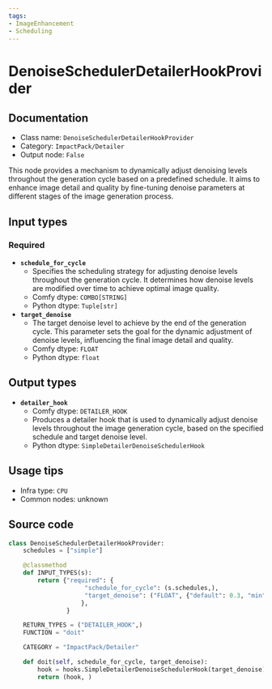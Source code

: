 ```yaml
---
tags:
- ImageEnhancement
- Scheduling
---
```


# DenoiseSchedulerDetailerHookProvider
## Documentation
- Class name: `DenoiseSchedulerDetailerHookProvider`
- Category: `ImpactPack/Detailer`
- Output node: `False`

This node provides a mechanism to dynamically adjust denoising levels throughout the generation cycle based on a predefined schedule. It aims to enhance image detail and quality by fine-tuning denoise parameters at different stages of the image generation process.
## Input types
### Required
- **`schedule_for_cycle`**
    - Specifies the scheduling strategy for adjusting denoise levels throughout the generation cycle. It determines how denoise levels are modified over time to achieve optimal image quality.
    - Comfy dtype: `COMBO[STRING]`
    - Python dtype: `Tuple[str]`
- **`target_denoise`**
    - The target denoise level to achieve by the end of the generation cycle. This parameter sets the goal for the dynamic adjustment of denoise levels, influencing the final image detail and quality.
    - Comfy dtype: `FLOAT`
    - Python dtype: `float`
## Output types
- **`detailer_hook`**
    - Comfy dtype: `DETAILER_HOOK`
    - Produces a detailer hook that is used to dynamically adjust denoise levels throughout the image generation cycle, based on the specified schedule and target denoise level.
    - Python dtype: `SimpleDetailerDenoiseSchedulerHook`
## Usage tips
- Infra type: `CPU`
- Common nodes: unknown


## Source code
```python
class DenoiseSchedulerDetailerHookProvider:
    schedules = ["simple"]

    @classmethod
    def INPUT_TYPES(s):
        return {"required": {
                     "schedule_for_cycle": (s.schedules,),
                     "target_denoise": ("FLOAT", {"default": 0.3, "min": 0.0, "max": 1.0, "step": 0.01}),
                    },
                }

    RETURN_TYPES = ("DETAILER_HOOK",)
    FUNCTION = "doit"

    CATEGORY = "ImpactPack/Detailer"

    def doit(self, schedule_for_cycle, target_denoise):
        hook = hooks.SimpleDetailerDenoiseSchedulerHook(target_denoise)
        return (hook, )

```
